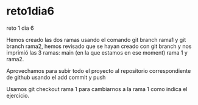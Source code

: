 # reto1dia6
reto 1 dia 6

Hemos creado las dos ramas usando el comando git branch rama1 y git branch rama2, hemos revisado que se hayan creado con git branch y nos imprimió las 3 ramas:
main (en la que estamos en ese moment) rama 1 y rama2.

Aprovechamos para subir todo el proyecto al repositorio correspondiente de github usando el add commit y push

Usamos git checkout rama 1 para cambiarnos a la rama 1 como indica el ejercicio.


